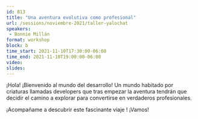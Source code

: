 ```yaml
---
id: B13
title: "Una aventura evolutiva como profesional"
url: /sessions/noviembre-2021/taller-yalochat
speakers:
 - Bonnie Millán
format: workshop
block: b
time_start: 2021-11-10T17:30:00-06:00
time_end: 2021-11-10T19:00:00-06:00
video:
slides:
---
```


¡Hola! ¡Bienvenido al mundo del desarrollo!  Un mundo habitado por criaturas llamadas developers que tras empezar la aventura tendrán que decidir el camino a explorar para convertirse en verdaderos profesionales.

¡Acompañame a descubrir este fascinante viaje ! ¡Vamos!